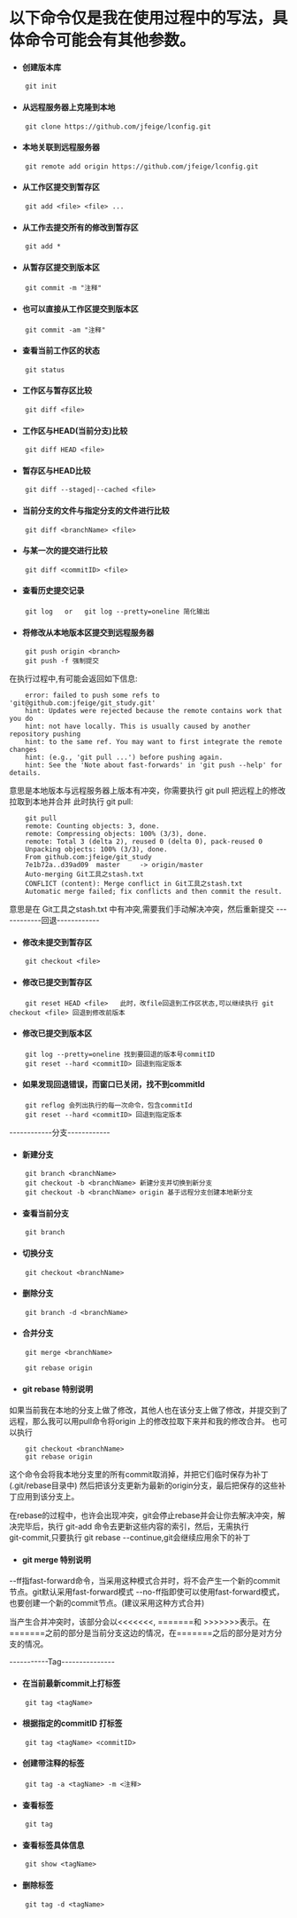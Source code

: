 # 以下命令仅是我在使用过程中的写法，具体命令可能会有其他参数。

* #### 创建版本库
```
	git init
```
* #### 从远程服务器上克隆到本地
```
	git clone https://github.com/jfeige/lconfig.git
```
* #### 本地关联到远程服务器
```
	git remote add origin https://github.com/jfeige/lconfig.git
```
* #### 从工作区提交到暂存区
```
	git add <file> <file> ...
```
* #### 从工作去提交所有的修改到暂存区
```
	git add *
```
* #### 从暂存区提交到版本区
```
	git commit -m "注释"
```
* #### 也可以直接从工作区提交到版本区
```
	git commit -am "注释"
```
* #### 查看当前工作区的状态
```
	git status
```
* #### 工作区与暂存区比较
```
	git diff <file>
```
* #### 工作区与HEAD(当前分支)比较
```
	git diff HEAD <file>
```
* #### 暂存区与HEAD比较
```
	git diff --staged|--cached <file>
```
* #### 当前分支的文件与指定分支的文件进行比较
```
	git diff <branchName> <file>
```
* #### 与某一次的提交进行比较
```
	git diff <commitID> <file>
```
* #### 查看历史提交记录
```
	git log   or   git log --pretty=oneline 简化输出
```
* #### 将修改从本地版本区提交到远程服务器
```
	git push origin <branch>
	git push -f 强制提交
```
在执行过程中,有可能会返回如下信息:
```
	error: failed to push some refs to 'git@github.com:jfeige/git_study.git'
	hint: Updates were rejected because the remote contains work that you do
	hint: not have locally. This is usually caused by another repository pushing
	hint: to the same ref. You may want to first integrate the remote changes
	hint: (e.g., 'git pull ...') before pushing again.
	hint: See the 'Note about fast-forwards' in 'git push --help' for details.
```
意思是本地版本与远程服务器上版本有冲突，你需要执行 git pull 把远程上的修改拉取到本地并合并
此时执行 git pull:
```	
	git pull
	remote: Counting objects: 3, done.
	remote: Compressing objects: 100% (3/3), done.
	remote: Total 3 (delta 2), reused 0 (delta 0), pack-reused 0
	Unpacking objects: 100% (3/3), done.
	From github.com:jfeige/git_study
   	7e1b72a..d39ad09  master     -> origin/master
	Auto-merging Git工具之stash.txt
	CONFLICT (content): Merge conflict in Git工具之stash.txt
	Automatic merge failed; fix conflicts and then commit the result.	
```
意思是在 Git工具之stash.txt 中有冲突,需要我们手动解决冲突，然后重新提交
------------回退------------
* #### 修改未提交到暂存区
```
	git checkout <file>
```
* #### 修改已提交到暂存区
```
	git reset HEAD <file>   此时，改file回退到工作区状态,可以继续执行 git checkout <file> 回退到修改前版本
```
* #### 修改已提交到版本区
```
	git log --pretty=oneline 找到要回退的版本号commitID
	git reset --hard <commitID> 回退到指定版本
```
* #### 如果发现回退错误，而窗口已关闭，找不到commitId
```
	git reflog 会列出执行的每一次命令，包含commitId
	git reset --hard <commitID> 回退到指定版本
```
------------分支------------
* #### 新建分支
```
	git branch <branchName> 
	git checkout -b <branchName> 新建分支并切换到新分支
	git checkout -b <branchName> origin 基于远程分支创建本地新分支
```
* #### 查看当前分支
```
	git branch
```
* #### 切换分支
```
	git checkout <branchName>
```
* #### 删除分支
```
	git branch -d <branchName>
```
* #### 合并分支
```
	git merge <branchName>
	
	git rebase origin
```
* #### git rebase 特别说明
如果当前我在本地的分支上做了修改，其他人也在该分支上做了修改，并提交到了远程，那么我可以用pull命令将origin
上的修改拉取下来并和我的修改合并。
	也可以执行
```
	git checkout <branchName>
	git rebase origin
```
这个命令会将我本地分支里的所有commit取消掉，并把它们临时保存为补丁(.git/rebase目录中)
然后把该分支更新为最新的origin分支，最后把保存的这些补丁应用到该分支上。
	
在rebase的过程中，也许会出现冲突，git会停止rebase并会让你去解决冲突，解决完毕后，执行 git-add 命令去更新这些内容的索引，然后，无需执行<br/> git-commit,只要执行 git rebase --continue,git会继续应用余下的补丁

* #### git merge 特别说明
--ff指fast-forward命令，当采用这种模式合并时，将不会产生一个新的commit节点。git默认采用fast-forward模式
--no-ff指即使可以使用fast-forward模式，也要创建一个新的commit节点。(建议采用这种方式合并)
	
当产生合并冲突时，该部分会以<<<<<<<, =======和 >>>>>>>表示。在=======之前的部分是当前分支这边的情况，在=======之后的部分是对方分支的情况。

-----------Tag---------------
* #### 在当前最新commit上打标签
```	
	git tag <tagName>
```
* #### 根据指定的commitID 打标签
```
	git tag <tagName> <commitID>
```
* #### 创建带注释的标签
```
	git tag -a <tagName> -m <注释>
```
* #### 查看标签
```
	git tag
```	
* #### 查看标签具体信息
```
	git show <tagName>
```
* #### 删除标签
```
	git tag -d <tagName>
```
